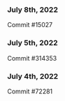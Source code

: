 ### July 8th, 2022

Commit #15027

### July 5th, 2022

Commit #314353


### July 4th, 2022

Commit #72281
